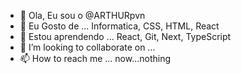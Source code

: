 - 👋 Ola, Eu sou o @ARTHURpvn
- 👀 Eu Gosto de ... Informatica, CSS, HTML, React
- 🌱 Estou aprendendo ... React, Git, Next, TypeScript
- 💞️ I’m looking to collaborate on ... 
- 📫 How to reach me ... now...nothing

<!---
ARTHURpvn/ARTHURpvn is a ✨ special ✨ repository because its `README.md` (this file) appears on your GitHub profile.
You can click the Preview link to take a look at your changes.
--->
